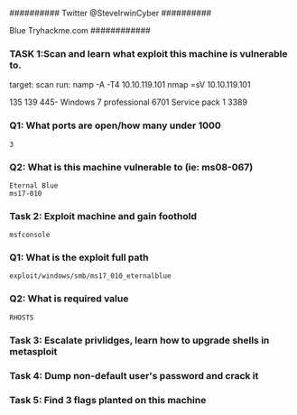 ##########
Twitter @SteveIrwinCyber
##########

Blue
Tryhackme.com
############

### TASK 1:Scan and learn what exploit this machine is vulnerable to.
  target: 
  scan run: namp -A -T4 10.10.119.101
  nmap =sV 10.10.119.101

  135
  139
  445- Windows 7 professional 6701 Service pack 1
  3389

  ### Q1: What ports are open/how many under 1000
    3
  ### Q2: What is this machine vulnerable to (ie: ms08-067)
    Eternal Blue
    ms17-010
  

### Task 2: Exploit machine and gain foothold
    msfconsole
   
### Q1: What is the exploit full path
    exploit/windows/smb/ms17_010_eternalblue
### Q2: What is required value 
    RHOSTS
### Task 3: Escalate privlidges, learn how to upgrade shells in metasploit

### Task 4: Dump non-default user's password and crack it

### Task 5: Find 3 flags planted on this machine 
